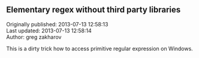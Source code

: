## Elementary regex without third party libraries  
Originally published: 2013-07-13 12:58:13  
Last updated: 2013-07-13 12:58:14  
Author: greg zakharov  
  
This is a dirty trick how to access primitive regular expression on Windows.